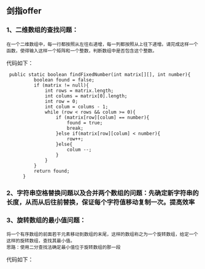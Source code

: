 ## 剑指offer

### 1、二维数组的查找问题：
    在一个二维数组中，每一行都按照从左往右递增，每一列都按照从上往下递增。请完成这样一个函数，使得输入这样一个矩阵和一个整数，判断数组中是否包含这个整数。
代码如下：

     public static boolean findFixedNumber(int matrix[][], int number){
              boolean found = false;
              if (matrix != null){
                  int rows = matrix.length;
                  int colums = matrix[0].length;
                  int row = 0;
                  int colum = colums - 1;
                  while (row < rows && colum >= 0){
                      if (matrix[row][colum] == number){
                          found = true;
                          break;
                      }else if(matrix[row][colum] < number){
                          row++;
                      }else{
                          colum --;
                      }
                  }
              }
              return found;
          }

### 2、字符串空格替换问题以及合并两个数组的问题：先确定新字符串的长度，从而从后往前替换，保证每个字符值移动复制一次。提高效率

### 3、旋转数组的最小值问题：
    将一个有序数组的前面若干元素移动到数组的末尾，这样的数组称之为一个旋转数组，给定一个这样的旋转数组，查找其最小值。
    思路：使用二分查找法确定最小值位于旋转数组的那一段
代码如下：


